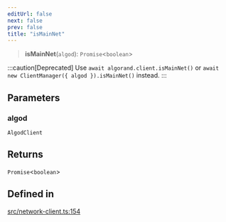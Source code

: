 ```yaml
---
editUrl: false
next: false
prev: false
title: "isMainNet"
---
```


> **isMainNet**(`algod`): `Promise`\<`boolean`\>

:::caution[Deprecated]
Use `await algorand.client.isMainNet()` or `await new ClientManager({ algod }).isMainNet()` instead.
:::

## Parameters

### algod

`AlgodClient`

## Returns

`Promise`\<`boolean`\>

## Defined in

[src/network-client.ts:154](https://github.com/algorandfoundation/algokit-utils-ts/blob/e57e96ab17213653e656688e8d7251c0107554cf/src/network-client.ts#L154)
